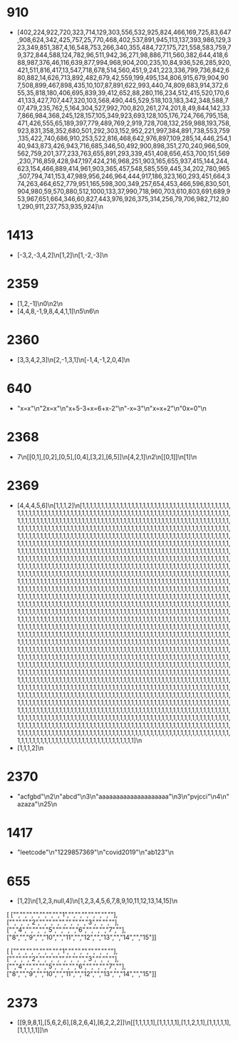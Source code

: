 # 910
- [402,224,922,720,323,714,129,303,556,532,925,824,466,169,725,83,647,908,624,342,425,757,25,770,468,402,537,891,945,113,137,393,986,129,323,349,851,387,4,16,548,753,266,340,355,484,727,175,721,558,583,759,79,372,844,588,124,782,96,511,942,36,271,98,886,711,560,382,644,418,688,987,376,46,116,639,877,994,968,904,200,235,10,84,936,526,285,920,421,511,816,417,13,547,718,678,514,560,451,9,241,223,336,799,736,842,680,882,14,626,713,892,482,679,42,559,199,495,134,806,915,679,904,907,508,899,467,898,435,10,107,87,891,622,993,440,74,809,683,914,372,655,35,818,180,406,695,839,39,412,652,88,280,116,234,512,415,520,170,641,133,427,707,447,320,103,568,490,445,529,518,103,183,342,348,588,707,479,235,762,5,164,304,527,992,700,820,261,274,201,8,49,844,142,337,866,984,368,245,128,157,105,349,923,693,128,105,176,724,766,795,158,471,426,555,65,189,397,779,489,769,2,919,728,708,132,259,988,193,758,923,831,358,352,680,501,292,303,152,952,221,997,384,891,738,553,759,135,422,740,686,910,253,522,816,468,642,976,897,109,285,14,446,254,140,943,873,426,943,716,685,346,50,492,900,898,351,270,240,966,509,562,759,201,377,233,763,655,891,293,339,451,408,656,453,700,151,569,230,716,859,428,947,197,424,216,968,251,903,165,655,937,415,144,244,623,154,466,889,414,961,903,365,457,548,585,559,445,34,202,780,965,507,794,741,153,47,989,956,246,964,444,917,186,323,160,293,451,664,374,263,464,652,779,951,165,598,300,349,257,654,453,466,596,830,501,904,980,59,570,880,512,1000,133,37,990,718,960,703,610,803,691,689,953,967,651,664,346,60,827,443,976,926,375,314,256,79,706,982,712,801,290,911,237,753,935,924]\n


# 1413
- [-3,2,-3,4,2]\n[1,2]\n[1,-2,-3]\n


# 2359
- [1,2,-1]\n0\n2\n
- [4,4,8,-1,9,8,4,4,1,1]\n5\n6\n

# 2360
- [3,3,4,2,3]\n[2,-1,3,1]\n[-1,4,-1,2,0,4]\n


# 640
- "x=x"\n"2x=x"\n"x+5-3+x=6+x-2"\n"-x=3"\n"x=x+2"\n"0x=0"\n


# 2368
- 7\n[[0,1],[0,2],[0,5],[0,4],[3,2],[6,5]]\n[4,2,1]\n2\n[[0,1]]\n[1]\n


# 2369
- [4,4,4,5,6]\n[1,1,1,2]\n[1,1,1,1,1,1,1,1,1,1,1,1,1,1,1,1,1,1,1,1,1,1,1,1,1,1,1,1,1,1,1,1,1,1,1,1,1,1,1,1,1,1,1,1,1,1,1,1,1,1,1,1,1,1,1,1,1,1,1,1,1,1,1,1,1,1,1,1,1,1,1,1,1,1,1,1,1,1,1,1,1,1,1,1,1,1,1,1,1,1,1,1,1,1,1,1,1,1,1,1,1,1,1,1,1,1,1,1,1,1,1,1,1,1,1,1,1,1,1,1,1,1,1,1,1,1,1,1,1,1,1,1,1,1,1,1,1,1,1,1,1,1,1,1,1,1,1,1,1,1,1,1,1,1,1,1,1,1,1,1,1,1,1,1,1,1,1,1,1,1,1,1,1,1,1,1,1,1,1,1,1,1,1,1,1,1,1,1,1,1,1,1,1,1,1,1,1,1,1,1,1,1,1,1,1,1,1,1,1,1,1,1,1,1,1,1,1,1,1,1,1,1,1,1,1,1,1,1,1,1,1,1,1,1,1,1,1,1,1,1,1,1,1,1,1,1,1,1,1,1,1,1,1,1,1,1,1,1,1,1,1,1,1,1,1,1,1,1,1,1,1,1,1,1,1,1,1,1,1,1,1,1,1,1,1,1,1,1,1,1,1,1,1,1,1,1,1,1,1,1,1,1,1,1,1,1,1,1,1,1,1,1,1,1,1,1,1,1,1,1,1,1,1,1,1,1,1,1,1,1,1,1,1,1,1,1,1,1,1,1,1,1,1,1,1,1,1,1,1,1,1,1,1,1,1,1,1,1,1,1,1,1,1,1,1,1,1,1,1,1,1,1,1,1,1,1,1,1,1,1,1,1,1,1,1,1,1,1,1,1,1,1,1,1,1,1,1,1,1,1,1,1,1,1,1,1,1,1,1,1,1,1,1,1,1,1,1,1,1,1,1,1,1,1,1,1,1,1,1,1,1,1,1,1,1,1,1,1,1,1,1,1,1,1,1,1,1,1,1,1,1,1,1,1,1,1,1,1,1,1,1,1,1,1,1,1,1,1,1,1,1,1,1,1,1,1,1,1,1,1,1,1,1,1,1,1,1,1,1,1,1,1,1,1,1,1,1,1,1,1,1,1,1,1,1,1,1,1,1,1,1,1,1,1,1,1,1,1,1,1,1,1,1,1,1,1,1,1,1,1,1,1,1,1,1,1,1,1,1,1,1,1,1,1,1,1,1,1,1,1,1,1,1,1,1,1,1,1,1,1,1,1,1,1,1,1,1,1,1,1,1,1,1,1,1,1,1,1,1,1,1,1,1,1,1,1,1,1,1,1,1,1,1,1,1,1,1,1,1,1,1,1,1,1,1,1,1,1,1,1,1,1,1,1,1,1,1,1,1,1,1,1,1,1,1,1,1,1,1,1,1,1,1,1,1,1,1,1,1,1,1,1,1,1,1,1,1,1,1,1,1,1,1,1,1,1,1,1,1,1,1,1,1,1,1,1,1,1,1,1,1,1,1,1,1,1,1,1,1,1,1,1,1,1,1,1,1,1,1,1,1,1,1,1,1,1,1,1,1,1,1,1,1,1,1,1,1,1,1,1,1,1,1,1,1,1,1,1,1,1,1,1,1,1,1,1,1,1,1,1,1,1,1,1,1,1,1,1,1,1,1,1,1,1,1,1,1,1,1,1,1,1,1,1,1,1,1,1,1,1,1,1,1,1,1,1,1,1,1,1,1,1,1,1,1,1,1,1,1,1,1,1,1,1,1,1,1,1,1,1,1,1,1,1,1,1,1,1,1,1,1,1,1,1,1,1,1,1,1,1,1,1,1,1,1,1,1,1,1,1,1,1,1,1,1,1,1,1,1,1,1,1,1,1,1,1,1,1,1,1,1,1,1,1,1,1,1,1,1,1,1,1,1,1,1,1,1,1,1,1,1,1,1,1,1,1,1,1,1,1,1,1,1,1,1,1,1,1,1,1,1,1,1,1,1,1,1,1,1,1,1,1,1,1,1,1,1,1,1,1,1,1,1,1,1,1,1,1,1,1,1,1,1,1,1,1,1,1,1,1,1,1,1,1,1,1,1,1,1,1,1,1,1,1,1,1,1,1,1,1,1,1,1,1,1,1,1,1,1,1,1,1,1,1,1,1,1,1,1,1,1,1,1,1,1,1,1,1,1,1,1,1,1,1,1,1,1,1,1,1,1,1,1,1,1,1,1,1,1,1,1,1,1,1,1,1,1,1,1,1,1,1,1,1,1,1,1,1,1,1,1,1,1,1,1,1,1,1,1,1,1,1,1,1,1,1,1,1,1,1,1,1,1,1,1,1,1,1,1,1,1,1,1,1,1,1,1,1,1,1,1,1,1,1,1,1,1,1,1,1,1,1,1,1,1,1,1,1,1,1,1,1,1,1,1,1,1,1,1,1,1,1,1,1,1,1,1,1,1,1,1,1,1,1,1,1,1,1,1,1,1,1,1,1,1,1,1,1,1,1,1,1,1,1,1,1,1,1,1,1,1,1,1,1,1,1,1,1,1,1,1,1,1,1,1,1,1,1,1,1,1,1,1,1,1,1,1,1,1,1,1,1,1,1,1,1,1,1,1,1,1,1,1,1,1,1,1,1,1,1,1,1,1,1,1,1,1,1,1,1,1,1,1,1,1,1,1,1,1,1,1,1,1,1,1,1,1,1,1,1,1,1,1,1,1,1,1,1,1,1,1,1,1,1,1,1,1,1,1,1,1,1,1,1,1,1,1,1,1,1,1,1,1,1,1,1,1,1,1,1,1,1,1,1,1,1,1,1,1,1,1,1,1,1,1,1,1,1,1,1,1,1,1,1,1,1,1,1,1,1,1,1,1,1,1,1,1,1,1,1,1,1,1,1,1,1,1,1,1,1,1,1,1,1,1,1,1,1,1,1,1,1,1,1,1,1,1,1,1,1,1,1,1,1,1,1,1,1,1,1,1,1,1,1,1,1,1,1,1,1,1,1,1,1,1,1,1,1,1,1,1,1,1,1,1,1,1,1,1,1,1,1,1,1,1,1,1,1,1,1,1,1,1,1,1,1,1,1,1,1,1,1,1,1,1,1,1,1,1,1,1,1,1,1,1,1,1,1,1,1,1,1,1,1,1,1,1,1,1,1,1,1,1,1,1,1,1,1,1,1,1,1,1,1,1,1,1,1,1,1,1,1,1,1,1,1,1,1,1,1,1,1,1,1,1,1,1,1,1,1,1,1,1,1,1,1,1,1,1,1,1,1,1,1,1,1,1,1,1,1,1,1,1,1,1,1,1,1,1,1,1,1,1,1,1,1,1,1,1,1,1,1,1,1,1,1,1,1,1,1,1,1,1,1,1,1,1,1,1,1,1,1,1,1,1,1,1,1,1,1,1,1,1,1,1,1,1,1,1,1,1,1,1,1,1,1,1,1,1,1,1,1,1,1,1,1,1,1,1,1,1,1,1,1,1,1,1,1,1,1,1,1,1,1,1,1,1,1,1,1,1,1,1,1,1,1,1,1,1,1,1,1,1,1,1,1,1,1,1,1,1,1,1,1,1,1,1,1,1,1,1,1,1,1,1,1,1,1,1,1,1,1,1,1,1,1,1,1,1,1,1,1,1,1,1,1,1,1,1,1,1,1,1,1,1,1,1,1,1,1,1,1,1,1,1,1,1,1,1,1,1,1,1,1,1,1,1,1,1,1,1,1,1,1,1,1,1,1,1,1,1,1,1,1,1,1,1,1,1,1,1,1,1,1,1,1,1,1,1,1,1,1,1,1,1,1,1,1,1,1,1,1,1,1,1,1,1,1,1,1,1,1,1,1,1,1,1,1,1,1,1,1,1,1,1,1,1,1,1,1,1,1,1,1,1,1,1,1,1,1,1,1,1,1,1,1,1,1,1,1,1,1,1,1,1,1,1,1,1,1]\n
- [1,1,1,2]\n

# 2370
- "acfgbd"\n2\n"abcd"\n3\n"aaaaaaaaaaaaaaaaaaaa"\n3\n"pvjcci"\n4\n"azaza"\n25\n

# 1417
- "leetcode"\n"1229857369"\n"covid2019"\n"ab123"\n

# 655
- [1,2]\n[1,2,3,null,4]\n[1,2,3,4,5,6,7,8,9,10,11,12,13,14,15]\n


[
["","","","","","","","1","","","","","","",""],
["","","","2","","","","","","","","3","","",""],
["","4","","","","5","","","","6","","","","7",""],
["8","","9","","10","","11","","12","","13","","14","","15"]]


[
["","","","","","","","1","","","","","","",""],
["","","","2","","","","","","","","3","","",""],
["","4","","","","5","","","","6","","","","7",""],
["8","","9","","10","","11","","12","","13","","14","","15"]]

# 2373
- [[9,9,8,1],[5,6,2,6],[8,2,6,4],[6,2,2,2]]\n[[1,1,1,1,1],[1,1,1,1,1],[1,1,2,1,1],[1,1,1,1,1],[1,1,1,1,1]]\n
